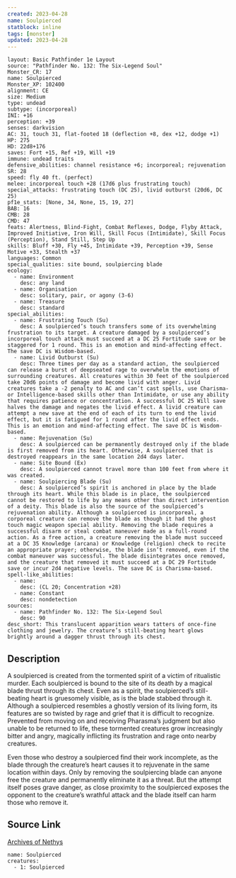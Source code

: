 ```yaml
---
created: 2023-04-28
name: Soulpierced
statblock: inline
tags: [monster]
updated: 2023-04-28
---
```

```statblock
layout: Basic Pathfinder 1e Layout
source: "Pathfinder No. 132: The Six-Legend Soul"
Monster_CR: 17
name: Soulpierced
Monster_XP: 102400
alignment: CE
size: Medium
type: undead
subtype: (incorporeal)
INI: +16
perception: +39
senses: darkvision
AC: 31, touch 31, flat-footed 18 (deflection +8, dex +12, dodge +1)
HP: 275
HD: 22d8+176
saves: Fort +15, Ref +19, Will +19
immune: undead traits
defensive_abilities: channel resistance +6; incorporeal; rejuvenation
SR: 28
speed: fly 40 ft. (perfect)
melee: incorporeal touch +28 (17d6 plus frustrating touch)
special_attacks: frustrating touch (DC 25), livid outburst (20d6, DC 25)
pf1e_stats: [None, 34, None, 15, 19, 27]
BAB: 16
CMB: 28
CMD: 47
feats: Alertness, Blind-Fight, Combat Reflexes, Dodge, Flyby Attack, Improved Initiative, Iron Will, Skill Focus (Intimidate), Skill Focus (Perception), Stand Still, Step Up
skills: Bluff +30, Fly +45, Intimidate +39, Perception +39, Sense Motive +33, Stealth +37
languages: Common
special_qualities: site bound, soulpiercing blade
ecology:
  - name: Environment
    desc: any land
  - name: Organisation
    desc: solitary, pair, or agony (3-6)
  - name: Treasure
    desc: standard
special_abilities:
  - name: Frustrating Touch (Su)
    desc: A soulpierced’s touch transfers some of its overwhelming frustration to its target. A creature damaged by a soulpierced’s incorporeal touch attack must succeed at a DC 25 Fortitude save or be staggered for 1 round. This is an emotion and mind-affecting effect. The save DC is Wisdom-based.
  - name: Livid Outburst (Su)
    desc: Three times per day as a standard action, the soulpierced can release a burst of deepseated rage to overwhelm the emotions of surrounding creatures. All creatures within 30 feet of the soulpierced take 20d6 points of damage and become livid with anger. Livid creatures take a -2 penalty to AC and can’t cast spells, use Charisma- or Intelligence-based skills other than Intimidate, or use any ability that requires patience or concentration. A successful DC 25 Will save halves the damage and negates the livid effect. A livid creature can attempt a new save at the end of each of its turn to end the livid effect, but it is fatigued for 1 round after the livid effect ends. This is an emotion and mind-affecting effect. The save DC is Wisdom-based.
  - name: Rejuvenation (Su)
    desc: A soulpierced can be permanently destroyed only if the blade is first removed from its heart. Otherwise, A soulpierced that is destroyed reappears in the same location 2d4 days later.
  - name: Site Bound (Ex)
    desc: A soulpierced cannot travel more than 100 feet from where it was created.
  - name: Soulpiercing Blade (Su)
    desc: A soulpierced’s spirit is anchored in place by the blade through its heart. While this blade is in place, the soulpierced cannot be restored to life by any means other than direct intervention of a deity. This blade is also the source of the soulpierced’s rejuvenation ability. Although a soulpierced is incorporeal, a corporeal creature can remove the blade as though it had the ghost touch magic weapon special ability. Removing the blade requires a successful disarm or steal combat maneuver made as a full-round action. As a free action, a creature removing the blade must succeed at a DC 35 Knowledge (arcana) or Knowledge (religion) check to recite an appropriate prayer; otherwise, the blade isn’t removed, even if the combat maneuver was successful. The blade disintegrates once removed, and the creature that removed it must succeed at a DC 29 Fortitude save or incur 2d4 negative levels. The save DC is Charisma-based.
spell-like_abilities:
  - name:
    desc: (CL 20; Concentration +28)
  - name: Constant
    desc: nondetection
sources:
  - name: Pathfinder No. 132: The Six-Legend Soul
    desc: 90
desc_short: This translucent apparition wears tatters of once-fine clothing and jewelry. The creature’s still-beating heart glows brightly around a dagger thrust through its chest.
```
## Description
A soulpierced is created from the tormented spirit of a victim of ritualistic murder. Each soulpierced is bound to the site of its death by a magical blade thrust through its chest. Even as a spirit, the soulpierced’s still-beating heart is gruesomely visible, as is the blade stabbed through it. Although a soulpierced resembles a ghostly version of its living form, its features are so twisted by rage and grief that it is difficult to recognize. Prevented from moving on and receiving Pharasma’s judgment but also unable to be returned to life, these tormented creatures grow increasingly bitter and angry, magically inflicting its frustration and rage onto nearby creatures.

 Even those who destroy a soulpierced find their work incomplete, as the blade through the creature’s heart causes it to rejuvenate in the same location within days. Only by removing the soulpiercing blade can anyone free the creature and permanently eliminate it as a threat. But the attempt itself poses grave danger, as close proximity to the soulpierced exposes the opponent to the creature’s wrathful attack and the blade itself can harm those who remove it.
## Source Link
[Archives of Nethys](https://aonprd.com/MonsterDisplay.aspx?ItemName=Soulpierced)
```encounter-table
name: Soulpierced
creatures:
  - 1: Soulpierced
```
